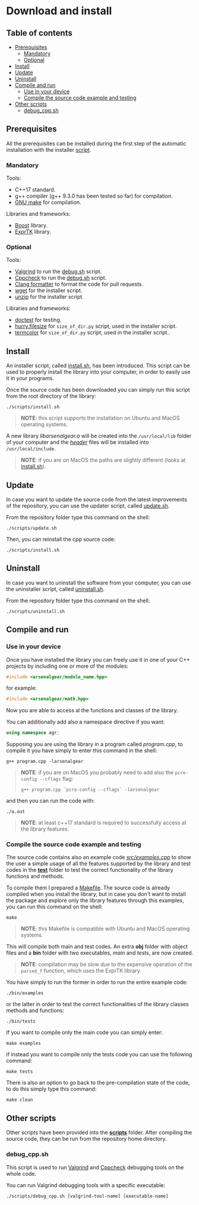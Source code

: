 # Download and install

## Table of contents

- [Prerequisites](#prerequisites)
  - [Mandatory](#mandatory)
  - [Optional](#optional)
- [Install](#install)
- [Update](#update)
- [Uninstall](#uninstall)
- [Compile and run](#compile-and-run)
  - [Use in your device](#use-in-your-device)
  - [Compile the source code example and testing](#compile-the-source-code-example-and-testing)
- [Other scripts](#other-scripts)
  - [debug_cpp.sh](#debugsh)

## Prerequisites

All the prerequisites can be installed during the first step of the automatic installation with the installer [script](https://github.com/JustWhit3/arsenalgear-cpp/blob/main/scripts/install.sh).

### Mandatory

Tools:

- C++17 standard.
- g++ compiler (g++ 9.3.0 has been tested so far) for compilation.
- [GNU make](https://www.opensourceforu.com/2012/06/gnu-make-in-detail-for-beginners/#:~:text=Installing%20GNU%20Make,install%20build%2Dessential.) for compilation.

Libraries and frameworks:

- [Boost](https://www.boost.org/) library.
- [ExprTK](http://www.partow.net/programming/exprtk/) library.

### Optional

Tools:

- [Valgrind](https://valgrind.org/) to run the [debug.sh](#debugsh) script.
- [Cppcheck](https://github.com/danmar/cppcheck) to run the [debug.sh](#debugsh) script.
- [Clang formatter](https://stackoverflow.com/questions/20756924/how-can-i-install-clang-format-in-ubuntu#:~:text=16.04%2C%20simply%20do%3A-,sudo%20apt%20install%20clang%2Dformat,-Share) to format the code for pull requests.
- [wget](https://www.techwalla.com/articles/how-to-install-wget-in-ubuntu) for the installer script.
- [unzip](https://www.mysoftkey.com/linux/how-to-do-zip-and-unzip-file-in-ubuntu-linux/) for the installer script.

Libraries and frameworks:

- [doctest](https://github.com/onqtam/doctest) for testing.
- [hurry.filesize](https://pypi.org/project/hurry.filesize/) for `size_of_dir.py` script, used in the installer script.
- [termcolor](https://pypi.org/project/termcolor/) for `size_of_dir.py` script, used in the installer script..

## Install

An installer script, called [install.sh](https://github.com/JustWhit3/arsenalgear-cpp/blob/main/scripts/install.sh), has been introduced. This script can be used to properly install the library into your computer, in order to easily use it in your programs.

Once the source code has been downloaded you can simply run this script from the root directory of the library:

```shell
./scripts/install.sh
```
> **NOTE**: this script supports the installation on Ubuntu and MacOS operating systems.

A new library *libarsenalgear.a* will be created into the `/usr/local/lib` folder of your computer and the [*header*](https://github.com/JustWhit3/arsenalgear-cpp/blob/main/include) files will be installed into `/usr/local/include`.
> **NOTE**: if you are on MacOS the paths are slightly different (looks at [install.sh](https://github.com/JustWhit3/arsenalgear-cpp/blob/main/scripts/install.sh)).

## Update

In case you want to update the source code from the latest improvements of the repository, you can use the updater script, called [update.sh](https://github.com/JustWhit3/arsenalgear-cpp/blob/main/scripts/update.sh).

From the repository folder type this command on the shell:

```shell
./scripts/update.sh
```

Then, you can reinstall the cpp source code:

```shell
./scripts/install.sh
```

## Uninstall

In case you want to uninstall the software from your computer, you can use the uninstaller script, called [uninstall.sh](https://github.com/JustWhit3/arsenalgear-cpp/blob/main/scripts/uninstall.sh).

From the repository folder type this command on the shell:

```shell
./scripts/uninstall.sh
```

## Compile and run

### Use in your device

Once you have installed the library you can freely use it in one of your C++ projects by including one or more of the modules:

```c++
#include <arsenalgear/module_name.hpp>
```

for example:

```c++
#include <arsenalgear/math.hpp>
```

Now you are able to access al the functions and classes of the library.

You can additionally add also a namespace directive if you want:

```c++
using namespace agr;
```

Supposing you are using the library in a program called *program.cpp*, to compile it you have simply to enter this command in the shell:

```shell
g++ program.cpp -larsenalgear
```
> **NOTE**: if you are on MacOS you probably need to add also the `pcre-config --cflags` flag:
>
> ```shell
> g++ program.cpp `pcre-config --cflags` -larsenalgear
> ```

and then you can run the code with:

```shell
./a.out
```

> **NOTE**: at least c++17 standard is required to successfully access al the library features.

### Compile the source code example and testing

The source code contains also an example code [*src/examples.cpp*](https://github.com/JustWhit3/arsenalgear-cpp/blob/main/src/examples.cpp) to show the user a simple usage of all the features supported by the library and test codes in the [**test**](https://github.com/JustWhit3/osmanip/blob/main/cpp/test) folder to test the correct functionality of the library functions and methods.

To compile them I prepared a [Makefile](https://github.com/JustWhit3/arsenalgear-cpp/blob/main/Makefile). The source code is already compiled when you install the library, but in case you don't want to install the package and explore only the library features through this examples, you can run this command on the shell:

```shell
make
```
> **NOTE**: this Makefile is compatible with Ubuntu and MacOS operating systems.

This will compile both main and test codes. An extra **obj** folder with object files and a **bin** folder with two executables, *main* and *tests*, are now created.
>**NOTE**: compilation may be slow due to the expensive operation of the `parsed_f` function, which uses the ExprTK library.

You have simply to run the former in order to run the entire example code:

```shell
./bin/examples
```

or the latter in order to test the correct functionalities of the library classes methods and functions:

```shell
./bin/tests
```

If you want to compile only the main code you can simply enter:

```shell
make examples
```

if instead you want to compile only the tests code you can use the following command:

```shell
make tests
```

There is also an option to go back to the pre-compilation state of the code, to do this simply type this command:

```shell
make clean
```

## Other scripts

Other scripts have been provided into the [**scripts**](https://github.com/JustWhit3/arsenalgear-cpp/blob/main/scripts) folder. After compiling the source code, they can be run from the repository home directory.

### debug_cpp.sh

This script is used to run [Valgrind](https://valgrind.org/) and [Cppcheck](https://github.com/danmar/cppcheck) debugging tools on the whole code.

You can run Valgrind debugging tools with a specific executable:

```shell
./scripts/debug_cpp.sh [valgrind-tool-name] [executable-name]
```
